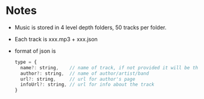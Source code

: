 # Notes

* Music is stored in 4 level depth folders, 50 tracks per folder.
* Each track is xxx.mp3 + xxx.json
* format of json is

  ```js
  type = {
    name?: string,    // name of track, if not provided it will be the base name of the url
    author?: string,  // name of author/artist/band
    url?: string,     // url for author's page
    infoUrl?: string, // url for info about the track
  }
  ```
